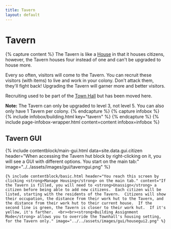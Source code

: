 ```yaml
---
title: Tavern
layout: default
---
```

# Tavern

{% capture content %}
The Tavern is like a [House](../../source/buildings/house) in that it houses citizens, however, the Tavern houses four instead of one and can't be upgraded to house more.

Every so often, visitors will come to the Tavern. You can recruit these visitors (with items) to live and work in your colony. Don't attack them, they'll fight back!
Upgrading the Tavern will garner more and better visitors.

Recruiting used to be part of the [Town Hall](../../source/buildings/townhall) but has been moved here.

<strong>Note:</strong> The Tavern can only be upgraded to level 3, not level 5. You can also only have 1 Tavern per colony.
{% endcapture %}
{% capture infobox %}
{% include infobox/building.html key="tavern" %}
{% endcapture %}
{% include page-infobox-wrapper.html content=content infobox=infobox %}

## Tavern GUI

<div class="row">
  <div class="col">
    {% include contentblock/main-gui.html data=site.data.gui.citizen header="When accessing the Tavern hut block by right-clicking on it, you will see a GUI with different options. You start on the main tab:" image="../../assets/images/gui/taverngui.png" %}

    {% include contentblock/basic.html header="You reach this screen by clicking <strong>Manage Housing</strong> on the main tab." content="If the Tavern is filled, you will need to <strong>Unassign</strong> a citizen before being able to add new citizens.  Each citizen will be listed, starting with the residents of the Tavern.  Citizens will show their occupation, the distance from their work hut to the Tavern, and the distance from their work hut to their current house.  If the second line is green, the Tavern is closer to their work hut.  If it's yellow, it's farther.  <br><br><strong>Building Assignment Mode</strong> allows you to override the Townhall's housing setting, for the Tavern only." image="../../assets/images/gui/housegui2.png" %}
  </div>
</div>
